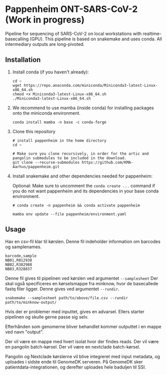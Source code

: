 # Pappenheim ONT-SARS-CoV-2 (Work in progress)

Pipeline for sequencing of SARS-CoV-2 on local workstations with realtime-basecalling (GPU). This pipeline is based on snakemake and uses conda. All intermediary outputs are long-pivoted.



## Installation 


1. Install conda (if you haven't already):

    ```
    cd ~
    wget https://repo.anaconda.com/miniconda/Miniconda3-latest-Linux-x86_64.sh
    chmod +x Miniconda3-latest-Linux-x86_64.sh
    ./Miniconda3-latest-Linux-x86_64.sh
    ```
    
2. We recommend to use mamba (inside conda) for installing packages onto the miniconda environment.

   ```
   conda install mamba -n base -c conda-forge
   ```

3. Clone this repository
    ```
    # install pappenheim in the home directory
    cd ~
    
    # Make sure you clone recursively, in order for the artic and pangolin submodules to be included in the download.
    git clone --recurse-submodules https://github.com/KMA-Aarhus/pappenheim.git 
    ```
    
4. Install snakemake and other dependencies needed for pappenheim:

    Optional: Make sure to uncomment the `conda create ...` command if you do not want pappenheim and its dependencies in your base conda environment.

    ```    
    # conda create -n pappenheim && conda activate pappenheim    
    
    mamba env update --file pappenheim/environment.yaml 
    ```


## Usage

Hav en csv-fil klar til kørslen. Denne fil indeholder information om barcodes og samplenames.

```
barcode,sample
NB01,R012938
NB02,R382988
NB03,R328837
```

Denne fil gives til pipelinen ved kørslen ved argumentet `--samplesheet`
Der skal også specificeres en kørselsmappe fra minknow, hvor de basecallede fastq filer ligger. Denne gives ved argumentet `--rundir`.

```
snakemake --samplesheet path/to/above/file.csv --rundir path/to/minknow-output/
```



Hvis der er problemer med inputtet, gives en advarsel.
Ellers starter pipelinen og skulle gerne passe sig selv.

Efterhånden som genomerne bliver behandlet kommer outputtet i en mappe ved navn "output".

Der vil være en mappe med hvert isolat hvor der findes reads.
Der vil være en pangolin batch-kørsel.
Der vil være en nextclade batch-kørsel.

Pangolin og Nextclade kørslerne vil blive integreret med input metadata, og uploades i sidste ende til GenomeDK serveren.
På GenomeDK sker patientdata-integrationen, og derefter uploades hele baduljen til SSI.


